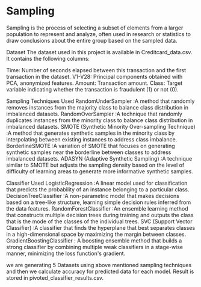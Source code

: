 # Sampling

Sampling is the process of selecting a subset of elements from a larger population to represent and analyze, often used in research or statistics to draw conclusions about the entire group based on the sampled data.

Dataset
The dataset used in this project is available in Creditcard_data.csv. It contains the following columns:

Time: Number of seconds elapsed between this transaction and the first transaction in the dataset.
V1-V28: Principal components obtained with PCA, anonymized features.
Amount: Transaction amount.
Class: Target variable indicating whether the transaction is fraudulent (1) or not (0).

Sampling Techniques Used
RandomUnderSampler :A method that randomly removes instances from the majority class to balance class distribution in imbalanced datasets.
RandomOverSampler :A technique that randomly duplicates instances from the minority class to balance class distribution in imbalanced datasets.
SMOTE (Synthetic Minority Over-sampling Technique) :A method that generates synthetic samples in the minority class by interpolating between existing instances to address class imbalance.
BorderlineSMOTE :A variation of SMOTE that focuses on generating synthetic samples near the borderline between classes to address imbalanced datasets.
ADASYN (Adaptive Synthetic Sampling) :A technique similar to SMOTE but adjusts the sampling density based on the level of difficulty of learning areas to generate more informative synthetic samples.

Classifier Used
LogisticRegression :A linear model used for classification that predicts the probability of an instance belonging to a particular class.
DecisionTreeClassifier :A non-parametric model that makes decisions based on a tree-like structure, learning simple decision rules inferred from the data features.
RandomForestClassifier :An ensemble learning method that constructs multiple decision trees during training and outputs the class that is the mode of the classes of the individual trees.
SVC (Support Vector Classifier) :A classifier that finds the hyperplane that best separates classes in a high-dimensional space by maximizing the margin between classes.
GradientBoostingClassifier : A boosting ensemble method that builds a strong classifier by combining multiple weak classifiers in a stage-wise manner, minimizing the loss function's gradient.

we are generating 5 Datasets using above mentioned sampling techniques and then we calculate accuracy for predicted data for each model. Result is stored in pivoted_classifier_results.csv.
